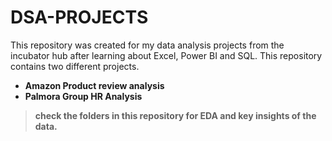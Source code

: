 # DSA-PROJECTS
This repository was created for my data analysis projects from the incubator hub after learning about Excel, Power BI and SQL. This repository contains two different projects.

- **Amazon Product review analysis**
- **Palmora Group HR Analysis**

 > **check the folders in this repository for EDA and key insights of the data.**
